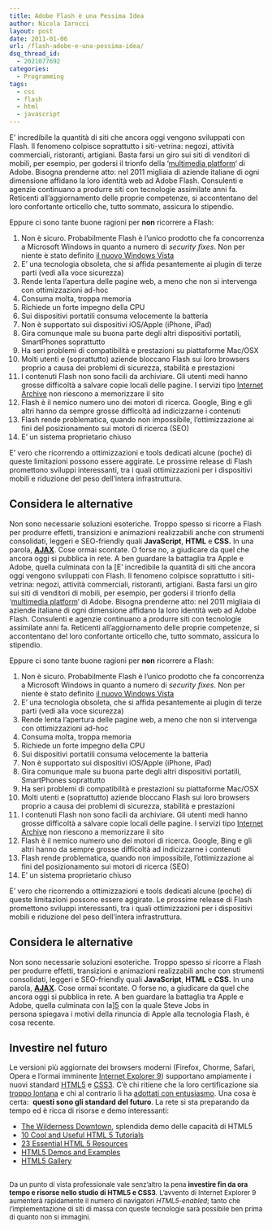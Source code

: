```yaml
---
title: Adobe Flash è una Pessima Idea
author: Nicola Iarocci
layout: post
date: 2011-01-06
url: /flash-adobe-e-una-pessima-idea/
dsq_thread_id:
  - 2021077692
categories:
  - Programming
tags:
  - css
  - flash
  - html
  - javascript
---
```

<img class="size-full wp-image-253 alignleft" title="Flash Sucks" src="http://i2.wp.com/nicolaiarocci.com/wp-content/uploads/2011/01/flash-sucks.png?fit=160%2C62" alt="" srcset="http://i2.wp.com/nicolaiarocci.com/wp-content/uploads/2011/01/flash-sucks.png?w=200 200w, http://i2.wp.com/nicolaiarocci.com/wp-content/uploads/2011/01/flash-sucks.png?resize=150%2C58 150w" sizes="(max-width: 160px) 100vw, 160px" data-recalc-dims="1" />E&#8217; incredibile la quantità di siti che ancora oggi vengono sviluppati con Flash. Il fenomeno colpisce soprattutto i siti-vetrina: negozi, attività commerciali, ristoranti, artigiani. Basta farsi un giro sui siti di venditori di mobili, per esempio, per godersi il trionfo della &#8216;[multimedia platform][1]&#8216; di Adobe. Bisogna prenderne atto: nel 2011 migliaia di aziende italiane di ogni dimensione affidano la loro identità web ad Adobe Flash. Consulenti e agenzie continuano a produrre siti con tecnologie assimilate anni fa. Reticenti all&#8217;aggiornamento delle proprie competenze, si accontentano del loro confortante orticello che, tutto sommato, assicura lo stipendio.<!--more-->

Eppure ci sono tante buone ragioni per **non** ricorrere a Flash:

  1. Non è sicuro. Probabilmente Flash è l&#8217;unico prodotto che fa concorrenza a Microsoft Windows in quanto a numero di _security fixes_. Non per niente è stato definito [il nuovo Windows Vista][2]
  2. E&#8217; una tecnologia obsoleta, che si affida pesantemente ai plugin di terze parti (vedi alla voce sicurezza)
  3. Rende lenta l&#8217;apertura delle pagine web, a meno che non si intervenga con ottimizzazioni ad-hoc
  4. Consuma molta, troppa memoria
  5. Richiede un forte impegno della CPU
  6. Sui dispositivi portatili consuma velocemente la batteria
  7. Non è supportato sui dispositivi iOS/Apple (iPhone, iPad)
  8. Gira comunque male su buona parte degli altri dispositivi portatili, SmartPhones soprattutto
  9. Ha seri problemi di compatibilità e prestazioni su piattaforme Mac/OSX
 10. Molti utenti e (soprattutto) aziende bloccano Flash sui loro browsers proprio a causa dei problemi di sicurezza, stabilità e prestazioni
 11. I contenuti Flash non sono facili da archiviare. Gli utenti medi hanno grosse difficoltà a salvare copie locali delle pagine. I servizi tipo [Internet Archive][3] non riescono a memorizzare il sito
 12. Flash è il nemico numero uno dei motori di ricerca. Google, Bing e gli altri hanno da sempre grosse difficoltà ad indicizzarne i contenuti
 13. Flash rende problematica, quando non impossibile, l&#8217;ottimizzazione ai fini del posizionamento sui motori di ricerca (SEO)
 14. E&#8217; un sistema proprietario chiuso

E&#8217; vero che ricorrendo a ottimizzazioni e tools dedicati alcune (poche) di queste limitazioni possono essere aggirate. Le prossime release di Flash promettono sviluppi interessanti, tra i quali ottimizzazioni per i dispositivi mobili e riduzione del peso dell&#8217;intera infrastruttura.

## **Considera le alternative**

Non sono necessarie soluzioni esoteriche. Troppo spesso si ricorre a Flash per produrre effetti, transizioni e animazioni realizzabili anche con strumenti consolidati, leggeri e SEO-friendly quali **JavaScript**, **HTML** e **CSS.** In una parola, **[AJAX][4]**. Cose ormai scontate. O forse no, a giudicare da quel che ancora oggi si pubblica in rete. A ben guardare la battaglia tra Apple e Adobe, quella culminata con la [<img class="size-full wp-image-253 alignleft" title="Flash Sucks" src="http://i2.wp.com/nicolaiarocci.com/wp-content/uploads/2011/01/flash-sucks.png?fit=160%2C62" alt="" srcset="http://i2.wp.com/nicolaiarocci.com/wp-content/uploads/2011/01/flash-sucks.png?w=200 200w, http://i2.wp.com/nicolaiarocci.com/wp-content/uploads/2011/01/flash-sucks.png?resize=150%2C58 150w" sizes="(max-width: 160px) 100vw, 160px" data-recalc-dims="1" />E&#8217; incredibile la quantità di siti che ancora oggi vengono sviluppati con Flash. Il fenomeno colpisce soprattutto i siti-vetrina: negozi, attività commerciali, ristoranti, artigiani. Basta farsi un giro sui siti di venditori di mobili, per esempio, per godersi il trionfo della &#8216;[multimedia platform][1]&#8216; di Adobe. Bisogna prenderne atto: nel 2011 migliaia di aziende italiane di ogni dimensione affidano la loro identità web ad Adobe Flash. Consulenti e agenzie continuano a produrre siti con tecnologie assimilate anni fa. Reticenti all&#8217;aggiornamento delle proprie competenze, si accontentano del loro confortante orticello che, tutto sommato, assicura lo stipendio.<!--more-->

Eppure ci sono tante buone ragioni per **non** ricorrere a Flash:

  1. Non è sicuro. Probabilmente Flash è l&#8217;unico prodotto che fa concorrenza a Microsoft Windows in quanto a numero di _security fixes_. Non per niente è stato definito [il nuovo Windows Vista][2]
  2. E&#8217; una tecnologia obsoleta, che si affida pesantemente ai plugin di terze parti (vedi alla voce sicurezza)
  3. Rende lenta l&#8217;apertura delle pagine web, a meno che non si intervenga con ottimizzazioni ad-hoc
  4. Consuma molta, troppa memoria
  5. Richiede un forte impegno della CPU
  6. Sui dispositivi portatili consuma velocemente la batteria
  7. Non è supportato sui dispositivi iOS/Apple (iPhone, iPad)
  8. Gira comunque male su buona parte degli altri dispositivi portatili, SmartPhones soprattutto
  9. Ha seri problemi di compatibilità e prestazioni su piattaforme Mac/OSX
 10. Molti utenti e (soprattutto) aziende bloccano Flash sui loro browsers proprio a causa dei problemi di sicurezza, stabilità e prestazioni
 11. I contenuti Flash non sono facili da archiviare. Gli utenti medi hanno grosse difficoltà a salvare copie locali delle pagine. I servizi tipo [Internet Archive][3] non riescono a memorizzare il sito
 12. Flash è il nemico numero uno dei motori di ricerca. Google, Bing e gli altri hanno da sempre grosse difficoltà ad indicizzarne i contenuti
 13. Flash rende problematica, quando non impossibile, l&#8217;ottimizzazione ai fini del posizionamento sui motori di ricerca (SEO)
 14. E&#8217; un sistema proprietario chiuso

E&#8217; vero che ricorrendo a ottimizzazioni e tools dedicati alcune (poche) di queste limitazioni possono essere aggirate. Le prossime release di Flash promettono sviluppi interessanti, tra i quali ottimizzazioni per i dispositivi mobili e riduzione del peso dell&#8217;intera infrastruttura.

## **Considera le alternative**

Non sono necessarie soluzioni esoteriche. Troppo spesso si ricorre a Flash per produrre effetti, transizioni e animazioni realizzabili anche con strumenti consolidati, leggeri e SEO-friendly quali **JavaScript**, **HTML** e **CSS.** In una parola, **[AJAX][4]**. Cose ormai scontate. O forse no, a giudicare da quel che ancora oggi si pubblica in rete. A ben guardare la battaglia tra Apple e Adobe, quella culminata con la][5] con la quale Steve Jobs in persona spiegava i motivi della rinuncia di Apple alla tecnologia Flash, è cosa recente.

## Investire nel futuro

Le versioni più aggiornate dei browsers moderni (Firefox, Chorme, Safari, Opera e l&#8217;ormai imminente [Internet Explorer 9][6]) supportano ampiamente i nuovi standard [HTML5][7] e [CSS3][8]. C&#8217;è chi ritiene che la loro certificazione sia [troppo lontana][9] e chi al contrario li ha [adottati con entusiasmo][10]. Una cosa è certa:  **questi sono gli standard del futuro**. La rete si sta preparando da tempo ed è ricca di risorse e demo interessanti:

  * [The Wilderness Downtown][11], splendida demo delle capacità di HTML5
  * [10 Cool and Useful HTML 5 Tutorials][12]
  * [23 Essential HTML 5 Resources][13]
  * [HTML5 Demos and Examples][14]
  * [HTML5 Gallery][15]

## <span style="font-weight: normal; font-size: 13px;">Da un punto di vista professionale vale senz&#8217;altro la pena <strong>investire fin da ora tempo e risorse nello studio di HTML5 e CSS3</strong>. L&#8217;avvento di Internet Explorer 9 aumenterà rapidamente il numero di navigatori<em> HTML5-enabled</em>; tanto che l&#8217;implementazione di siti di massa con queste tecnologie sarà possibile ben prima di quanto non si immagini.</span>

 [1]: http://en.wikipedia.org/wiki/Adobe_Flash
 [2]: http://www.zdnet.com/blog/bott/how-secure-is-flash-heres-what-adobe-wont-tell-you/2152
 [3]: http://www.archive.org/
 [4]: http://it.wikipedia.org/wiki/AJAX
 [5]: http://www.apple.com/hotnews/thoughts-on-flash/
 [6]: http://windows.microsoft.com/ie9
 [7]: http://it.wikipedia.org/wiki/HTML5
 [8]: http://www.w3.org/TR/css3-roadmap/
 [9]: http://ishtml5readyyet.com/
 [10]: http://radar.oreilly.com/2009/05/google-bets-big-on-html-5.html
 [11]: http://www.thewildernessdowntown.com/
 [12]: http://hi-pk.com/2010/12/10-cool-and-useful-html-5-tutorials/
 [13]: http://thinkvitamin.com/code/23-essential-html-5-resources/
 [14]: http://html5demos.com/
 [15]: http://html5gallery.com/
